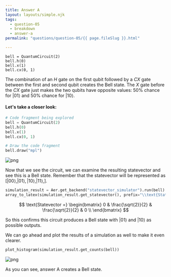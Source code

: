 ```yaml
---
title: Answer A
layout: layouts/simple.njk
tags:
  - question-05
  - breakdown
  - answer-a
permalink: "questions/question-05/{{ page.fileSlug }}.html"

---
```



    bell = QuantumCircuit(2)  
    bell.h(0)  
    bell.x(1)  
    bell.cx(0, 1)  

The combination of an $H$ gate on the first qubit followed by a $CX$ gate between the first and second qubit creates the Bell state.
The $X$ gate before the $CX$ gate just makes the two qubits have opposite values: 50% chance for $|01\rangle$ and 50% chance for $|10\rangle$.

#### Let's take a closer look:


```python
# Code fragment being explored
bell = QuantumCircuit(2)
bell.h(0)
bell.x(1)
bell.cx(0, 1)

# Draw the code fragment
bell.draw("mpl")
```




    
![png](output_13_0.png)
    



Now that we see the circuit, we can examine the resulting statevector and see this is a Bell state.
Remember that the statevector will be represented as $\left[ |00\rangle, |01\rangle, |10\rangle, |11\rangle, \right]$.


```python
simulation_result = Aer.get_backend("statevector_simulator").run(bell).result()
array_to_latex(simulation_result.get_statevector(), prefix="\\text{Statevector =}")
```




$$
\text{Statevector =}
\begin{bmatrix}
0 & \frac{\sqrt{2}}{2} & \frac{\sqrt{2}}{2} & 0  \\
 \end{bmatrix}
$$



So this confirms this circuit produces a Bell state with $|01\rangle$ and $|10\rangle$ as possible outputs.

We can go ahead and plot the results of a simulation as well to make it even clearer.


```python
plot_histogram(simulation_result.get_counts(bell))
```




    
![png](output_17_0.png)
    



As you can see, answer A creates a Bell state.